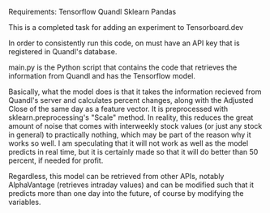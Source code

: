 Requirements:
Tensorflow
Quandl
Sklearn
Pandas

This is a completed task for adding an experiment to Tensorboard.dev

In order to consistently run this code, on must have an API key that is registered in Quandl's database.

main.py is the Python script that contains the code that retrieves the information from Quandl
and has the Tensorflow model.

Basically, what the model does is that it takes the information recieved from Quandl's server and calculates
percent changes, along with the Adjusted Close of the same day as a feature vector. It is preprocessed with
sklearn.preprocessing's "Scale" method. In reality, this reduces the great amount of noise that comes with
interweekly stock values (or just any stock in general) to practically nothing, which may be part of the reason why it 
works so well. I am speculating that it will not work as well as the model predicts in real time, but it is
certainly made so that it will do better than 50 percent, if needed for profit.

Regardless, this model can be retrieved from other APIs, notably AlphaVantage (retrieves intraday values) and can be
modified such that it predicts more than one day into the future, of course by modifying the variables.
